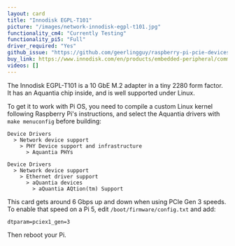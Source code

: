 ```yaml
---
layout: card
title: "Innodisk EGPL-T101"
picture: "/images/network-innodisk-egpl-t101.jpg"
functionality_cm4: "Currently Testing"
functionality_pi5: "Full"
driver_required: "Yes"
github_issue: "https://github.com/geerlingguy/raspberry-pi-pcie-devices/issues/364"
buy_link: https://www.innodisk.com/en/products/embedded-peripheral/communication/egpl-t101
videos: []
---
```

The Innodisk EGPL-T101 is a 10 GbE M.2 adapter in a tiny 2280 form factor. It has an Aquantia chip inside, and is well supported under Linux.

To get it to work with Pi OS, you need to compile a custom Linux kernel following Raspberry Pi's instructions, and select the Aquantia drivers with `make menuconfig` before building:

```
Device Drivers
  > Network device support
    > PHY Device support and infrastructure
      > Aquantia PHYs

Device Drivers
  > Network device support
    > Ethernet driver support
      > aQuantia devices
        > aQuantia AQtion(tm) Support
```

This card gets around 6 Gbps up and down when using PCIe Gen 3 speeds. To enable that speed on a Pi 5, edit `/boot/firmware/config.txt` and add:

```
dtparam=pciex1_gen=3
```

Then reboot your Pi.
